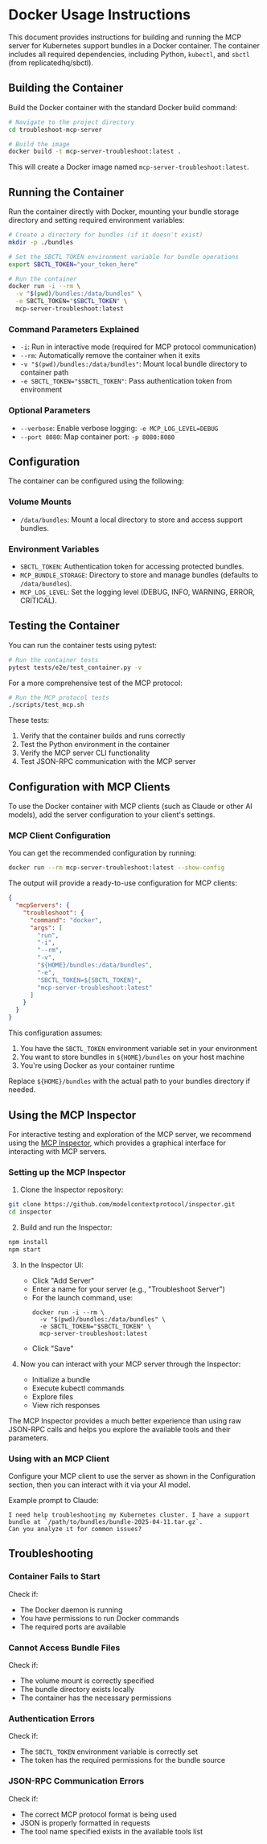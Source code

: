 # Docker Usage Instructions

This document provides instructions for building and running the MCP server for Kubernetes support bundles in a Docker container. The container includes all required dependencies, including Python, `kubectl`, and `sbctl` (from replicatedhq/sbctl).

## Building the Container

Build the Docker container with the standard Docker build command:

```bash
# Navigate to the project directory
cd troubleshoot-mcp-server

# Build the image
docker build -t mcp-server-troubleshoot:latest .
```

This will create a Docker image named `mcp-server-troubleshoot:latest`.

## Running the Container

Run the container directly with Docker, mounting your bundle storage directory and setting required environment variables:

```bash
# Create a directory for bundles (if it doesn't exist)
mkdir -p ./bundles

# Set the SBCTL_TOKEN environment variable for bundle operations
export SBCTL_TOKEN="your_token_here"

# Run the container
docker run -i --rm \
  -v "$(pwd)/bundles:/data/bundles" \
  -e SBCTL_TOKEN="$SBCTL_TOKEN" \
  mcp-server-troubleshoot:latest
```

### Command Parameters Explained

- `-i`: Run in interactive mode (required for MCP protocol communication)
- `--rm`: Automatically remove the container when it exits
- `-v "$(pwd)/bundles:/data/bundles"`: Mount local bundle directory to container path
- `-e SBCTL_TOKEN="$SBCTL_TOKEN"`: Pass authentication token from environment

### Optional Parameters

- `--verbose`: Enable verbose logging: `-e MCP_LOG_LEVEL=DEBUG`
- `--port 8080`: Map container port: `-p 8080:8080`


## Configuration

The container can be configured using the following:

### Volume Mounts

- `/data/bundles`: Mount a local directory to store and access support bundles.

### Environment Variables

- `SBCTL_TOKEN`: Authentication token for accessing protected bundles.
- `MCP_BUNDLE_STORAGE`: Directory to store and manage bundles (defaults to `/data/bundles`).
- `MCP_LOG_LEVEL`: Set the logging level (DEBUG, INFO, WARNING, ERROR, CRITICAL).

## Testing the Container

You can run the container tests using pytest:

```bash
# Run the container tests
pytest tests/e2e/test_container.py -v
```

For a more comprehensive test of the MCP protocol:

```bash
# Run the MCP protocol tests
./scripts/test_mcp.sh
```

These tests:
1. Verify that the container builds and runs correctly
2. Test the Python environment in the container
3. Verify the MCP server CLI functionality
4. Test JSON-RPC communication with the MCP server

## Configuration with MCP Clients

To use the Docker container with MCP clients (such as Claude or other AI models), add the server configuration to your client's settings.

### MCP Client Configuration

You can get the recommended configuration by running:

```bash
docker run --rm mcp-server-troubleshoot:latest --show-config
```

The output will provide a ready-to-use configuration for MCP clients:

```json
{
  "mcpServers": {
    "troubleshoot": {
      "command": "docker",
      "args": [
        "run",
        "-i",
        "--rm",
        "-v", 
        "${HOME}/bundles:/data/bundles",
        "-e",
        "SBCTL_TOKEN=${SBCTL_TOKEN}",
        "mcp-server-troubleshoot:latest"
      ]
    }
  }
}
```

This configuration assumes:

1. You have the `SBCTL_TOKEN` environment variable set in your environment
2. You want to store bundles in `${HOME}/bundles` on your host machine
3. You're using Docker as your container runtime

Replace `${HOME}/bundles` with the actual path to your bundles directory if needed.

## Using the MCP Inspector

For interactive testing and exploration of the MCP server, we recommend using the [MCP Inspector](https://github.com/modelcontextprotocol/inspector), which provides a graphical interface for interacting with MCP servers.

### Setting up the MCP Inspector

1. Clone the Inspector repository:

```bash
git clone https://github.com/modelcontextprotocol/inspector.git
cd inspector
```

2. Build and run the Inspector:

```bash
npm install
npm start
```

3. In the Inspector UI:
   - Click "Add Server"
   - Enter a name for your server (e.g., "Troubleshoot Server")
   - For the launch command, use:
     ```
     docker run -i --rm \
       -v "$(pwd)/bundles:/data/bundles" \
       -e SBCTL_TOKEN="$SBCTL_TOKEN" \
       mcp-server-troubleshoot:latest
     ```
   - Click "Save"

4. Now you can interact with your MCP server through the Inspector:
   - Initialize a bundle
   - Execute kubectl commands
   - Explore files
   - View rich responses

The MCP Inspector provides a much better experience than using raw JSON-RPC calls and helps you explore the available tools and their parameters.

### Using with an MCP Client

Configure your MCP client to use the server as shown in the Configuration section, then you can interact with it via your AI model.

Example prompt to Claude:
```
I need help troubleshooting my Kubernetes cluster. I have a support bundle at `/path/to/bundles/bundle-2025-04-11.tar.gz`. 
Can you analyze it for common issues?
```

## Troubleshooting

### Container Fails to Start

Check if:
- The Docker daemon is running
- You have permissions to run Docker commands
- The required ports are available

### Cannot Access Bundle Files

Check if:
- The volume mount is correctly specified
- The bundle directory exists locally
- The container has the necessary permissions

### Authentication Errors

Check if:
- The `SBCTL_TOKEN` environment variable is correctly set
- The token has the required permissions for the bundle source

### JSON-RPC Communication Errors

Check if:
- The correct MCP protocol format is being used
- JSON is properly formatted in requests
- The tool name specified exists in the available tools list